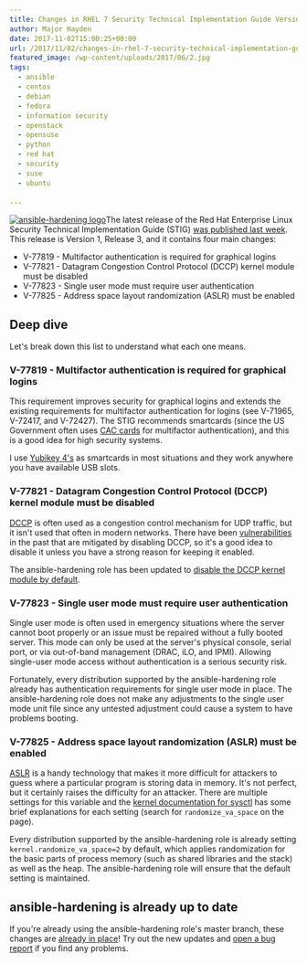 ```yaml
---
title: Changes in RHEL 7 Security Technical Implementation Guide Version 1, Release 3
author: Major Hayden
date: 2017-11-02T15:00:25+00:00
url: /2017/11/02/changes-in-rhel-7-security-technical-implementation-guide-version-1-release-3/
featured_image: /wp-content/uploads/2017/06/2.jpg
tags:
  - ansible
  - centos
  - debian
  - fedora
  - information security
  - openstack
  - opensuse
  - python
  - red hat
  - security
  - suse
  - ubuntu

---
```

[<img src="/wp-content/uploads/2017/06/2-300x91.jpg" alt="ansible-hardening logo" width="300" height="91" class="alignright size-medium wp-image-6744" srcset="/wp-content/uploads/2017/06/2-300x91.jpg 300w, /wp-content/uploads/2017/06/2-768x233.jpg 768w, /wp-content/uploads/2017/06/2-1024x311.jpg 1024w" sizes="(max-width: 300px) 100vw, 300px" />][1]The latest release of the Red Hat Enterprise Linux Security Technical Implementation Guide (STIG) [was published last week][2]. This release is Version 1, Release 3, and it contains four main changes:

  * V-77819 - Multifactor authentication is required for graphical logins
  * V-77821 - Datagram Congestion Control Protocol (DCCP) kernel module must be disabled
  * V-77823 - Single user mode must require user authentication
  * V-77825 - Address space layout randomization (ASLR) must be enabled

## Deep dive

Let's break down this list to understand what each one means.

### V-77819 - Multifactor authentication is required for graphical logins

This requirement improves security for graphical logins and extends the existing requirements for multifactor authentication for logins (see V-71965, V-72417, and V-72427). The STIG recommends smartcards (since the US Government often uses [CAC cards][3] for multifactor authentication), and this is a good idea for high security systems.

I use [Yubikey 4's][4] as smartcards in most situations and they work anywhere you have available USB slots.

### V-77821 - Datagram Congestion Control Protocol (DCCP) kernel module must be disabled

[DCCP][5] is often used as a congestion control mechanism for UDP traffic, but it isn't used that often in modern networks. There have been [vulnerabilities][6] in the past that are mitigated by disabling DCCP, so it's a good idea to disable it unless you have a strong reason for keeping it enabled.

The ansible-hardening role has been updated to [disable the DCCP kernel module by default][7].

### V-77823 - Single user mode must require user authentication

Single user mode is often used in emergency situations where the server cannot boot properly or an issue must be repaired without a fully booted server. This mode can only be used at the server's physical console, serial port, or via out-of-band management (DRAC, iLO, and IPMI). Allowing single-user mode access without authentication is a serious security risk.

Fortunately, every distribution supported by the ansible-hardening role already has authentication requirements for single user mode in place. The ansible-hardening role does not make any adjustments to the single user mode unit file since any untested adjustment could cause a system to have problems booting.

### V-77825 - Address space layout randomization (ASLR) must be enabled

[ASLR][8] is a handy technology that makes it more difficult for attackers to guess where a particular program is storing data in memory. It's not perfect, but it certainly raises the difficulty for an attacker. There are multiple settings for this variable and the [kernel documentation for sysctl][9] has some brief explanations for each setting (search for `randomize_va_space` on the page).

Every distribution supported by the ansible-hardening role is already setting `kernel.randomize_va_space=2` by default, which applies randomization for the basic parts of process memory (such as shared libraries and the stack) as well as the heap. The ansible-hardening role will ensure that the default setting is maintained.

## ansible-hardening is already up to date

If you're already using the ansible-hardening role's master branch, these changes are [already in place][10]! Try out the new updates and [open a bug report][11] if you find any problems.

 [1]: /wp-content/uploads/2017/06/2.jpg
 [2]: https://public.cyber.mil/stigs/
 [3]: https://en.wikipedia.org/wiki/Common_Access_Card
 [4]: https://www.yubico.com/products/yubikey-hardware/yubikey4/
 [5]: https://en.wikipedia.org/wiki/Datagram_Congestion_Control_Protocol
 [6]: https://threatpost.com/impact-of-new-linux-kernel-dccp-vulnerability-limited/123863/
 [7]: https://docs.openstack.org/ansible-hardening/latest/rhel7/domains/kernel.html#v-77821
 [8]: https://en.wikipedia.org/wiki/Address_space_layout_randomization
 [9]: https://www.kernel.org/doc/Documentation/sysctl/kernel.txt
 [10]: https://github.com/openstack/ansible-hardening/commit/782bb48c14c03aedaefcaf421fd5935ef5f561b8
 [11]: https://bugs.launchpad.net/openstack-ansible/+filebug
